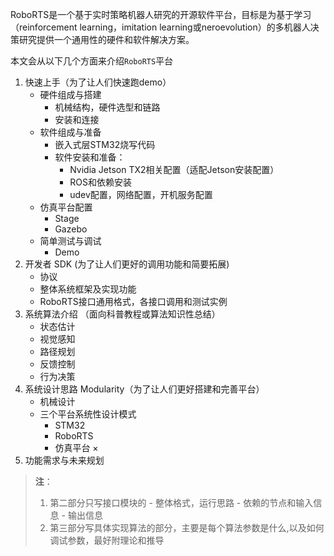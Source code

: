 RoboRTS是一个基于实时策略机器人研究的开源软件平台，目标是为基于学习（reinforcement learning，imitation learning或neroevolution）的多机器人决策研究提供一个通用性的硬件和软件解决方案。

本文会从以下几个方面来介绍`RoboRTS`平台

1. 快速上手（为了让人们快速跑demo）
   - 硬件组成与搭建
     - 机械结构，硬件选型和链路
     - 安装和连接
   - 软件组成与准备
     - 嵌入式层STM32烧写代码
     - 软件安装和准备： 
         - Nvidia Jetson TX2相关配置（适配Jetson安装配置）
         - ROS和依赖安装
         - udev配置，网络配置，开机服务配置
   - 仿真平台配置
     - Stage
     - Gazebo
   - 简单测试与调试
       - Demo
2. 开发者 SDK (为了让人们更好的调用功能和简要拓展)
   - 协议
   - 整体系统框架及实现功能
   - RoboRTS接口通用格式，各接口调用和测试实例
3. 系统算法介绍 （面向科普教程或算法知识性总结）
   - 状态估计
   - 视觉感知
   - 路径规划
   - 反馈控制
   - 行为决策
4. 系统设计思路 Modularity（为了让人们更好搭建和完善平台）
   - 机械设计
   - 三个平台系统性设计模式
       - STM32
       - RoboRTS
       - 仿真平台 ×
5. 功能需求与未来规划

> **注**： 
>1. 第二部分只写接口模块的
    - 整体格式，运行思路
    - 依赖的节点和输入信息
    - 输出信息
>2. 第三部分写具体实现算法的部分，主要是每个算法参数是什么,以及如何调试参数，最好附理论和推导


